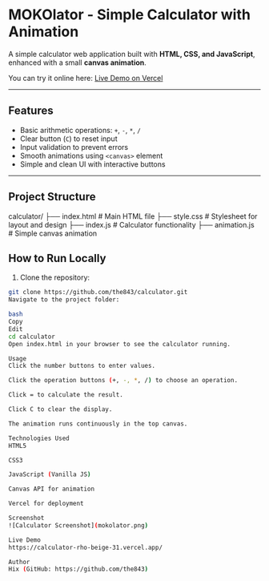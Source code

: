 # MOKOlator - Simple Calculator with Animation

A simple calculator web application built with **HTML, CSS, and JavaScript**, enhanced with a small **canvas animation**.  

You can try it online here: [Live Demo on Vercel](https://calculator-rho-beige-31.vercel.app/)

---

## **Features**

- Basic arithmetic operations: `+`, `-`, `*`, `/`
- Clear button (`C`) to reset input
- Input validation to prevent errors
- Smooth animations using `<canvas>` element
- Simple and clean UI with interactive buttons

---

## **Project Structure**

calculator/
├── index.html # Main HTML file
├── style.css # Stylesheet for layout and design
├── index.js # Calculator functionality
├── animation.js # Simple canvas animation
## **How to Run Locally**

1. Clone the repository:
```bash
git clone https://github.com/the843/calculator.git
Navigate to the project folder:

bash
Copy
Edit
cd calculator
Open index.html in your browser to see the calculator running.

Usage
Click the number buttons to enter values.

Click the operation buttons (+, -, *, /) to choose an operation.

Click = to calculate the result.

Click C to clear the display.

The animation runs continuously in the top canvas.

Technologies Used
HTML5

CSS3

JavaScript (Vanilla JS)

Canvas API for animation

Vercel for deployment

Screenshot
![Calculator Screenshot](mokolator.png)

Live Demo
https://calculator-rho-beige-31.vercel.app/

Author
Hix (GitHub: https://github.com/the843)


